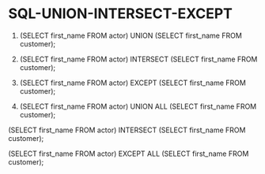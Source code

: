 # SQL-UNION-INTERSECT-EXCEPT
1.	(SELECT first_name FROM actor)
UNION
(SELECT first_name FROM customer);

2.	(SELECT first_name FROM actor)
INTERSECT
(SELECT first_name FROM customer);

3.	(SELECT first_name FROM actor)
EXCEPT
(SELECT first_name FROM customer);

4.	(SELECT first_name FROM actor)
UNION ALL
(SELECT first_name FROM customer);

(SELECT first_name FROM actor)
INTERSECT
(SELECT first_name FROM customer);

(SELECT first_name FROM actor)
EXCEPT ALL
(SELECT first_name FROM customer);
